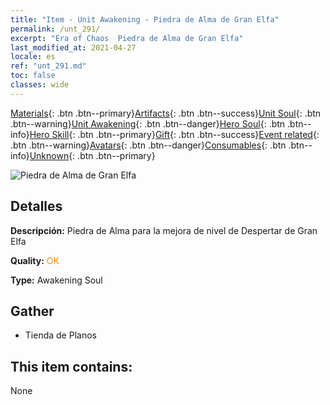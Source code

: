 ```yaml
---
title: "Item - Unit Awakening - Piedra de Alma de Gran Elfa"
permalink: /unt_291/
excerpt: "Era of Chaos  Piedra de Alma de Gran Elfa"
last_modified_at: 2021-04-27
locale: es
ref: "unt_291.md"
toc: false
classes: wide
---
```

 [Materials](/ItemsES/){: .btn .btn--primary}[Artifacts](/ItemsES/Artifacts/){: .btn .btn--success}[Unit Soul](/ItemsES/UnitSoul/){: .btn .btn--warning}[Unit Awakening](/ItemsES/UnitAwakening/){: .btn .btn--danger}[Hero Soul](/ItemsES/HeroSoul/){: .btn .btn--info}[Hero Skill](/ItemsES/HeroSkill/){: .btn .btn--primary}[Gift](/ItemsES/Gift/){: .btn .btn--success}[Event related](/ItemsES/Events/){: .btn .btn--warning}[Avatars](/ItemsES/Avatars/){: .btn .btn--danger}[Consumables](/ItemsES/Consumables/){: .btn .btn--info}[Unknown](/ItemsES/Unknown/){: .btn .btn--primary}

 ![Piedra de Alma de Gran Elfa](/images/u/tia_mujingling.jpg)

## Detalles
 **Descripción:** Piedra de Alma para la mejora de nivel de Despertar de Gran Elfa

 **Quality:** <span style="color: #FF8C00">OK</span>

 **Type:** Awakening Soul

## Gather

*    Tienda de Planos 

## This item contains:

  None

